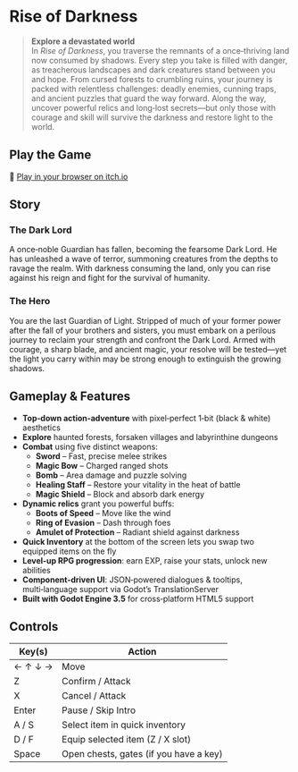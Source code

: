 # Rise of Darkness

> **Explore a devastated world**  
> In *Rise of Darkness*, you traverse the remnants of a once‑thriving land now consumed by shadows. Every step you take is filled with danger, as treacherous landscapes and dark creatures stand between you and hope. From cursed forests to crumbling ruins, your journey is packed with relentless challenges: deadly enemies, cunning traps, and ancient puzzles that guard the way forward. Along the way, uncover powerful relics and long‑lost secrets—but only those with courage and skill will survive the darkness and restore light to the world.

## Play the Game

🔗 [Play in your browser on itch.io](https://fabvarisco.itch.io/rise-of-darkness)

## Story

### The Dark Lord  
A once‑noble Guardian has fallen, becoming the fearsome Dark Lord. He has unleashed a wave of terror, summoning creatures from the depths to ravage the realm. With darkness consuming the land, only you can rise against his reign and fight for the survival of humanity.

### The Hero  
You are the last Guardian of Light. Stripped of much of your former power after the fall of your brothers and sisters, you must embark on a perilous journey to reclaim your strength and confront the Dark Lord. Armed with courage, a sharp blade, and ancient magic, your resolve will be tested—yet the light you carry within may be strong enough to extinguish the growing shadows.

## Gameplay & Features

- **Top‑down action‑adventure** with pixel‑perfect 1‑bit (black & white) aesthetics  
- **Explore** haunted forests, forsaken villages and labyrinthine dungeons  
- **Combat** using five distinct weapons:  
  - **Sword** – Fast, precise melee strikes  
  - **Magic Bow** – Charged ranged shots  
  - **Bomb** – Area damage and puzzle solving  
  - **Healing Staff** – Restore your vitality in the heat of battle  
  - **Magic Shield** – Block and absorb dark energy  
- **Dynamic relics** grant you powerful buffs:  
  - **Boots of Speed** – Move like the wind  
  - **Ring of Evasion** – Dash through foes  
  - **Amulet of Protection** – Radiant shield against darkness  
- **Quick Inventory** at the bottom of the screen lets you swap two equipped items on the fly  
- **Level‑up RPG progression**: earn EXP, raise your stats, unlock new abilities  
- **Component‑driven UI**: JSON‑powered dialogues & tooltips, multi‑language support via Godot’s TranslationServer  
- **Built with Godot Engine 3.5** for cross‑platform HTML5 support

## Controls

| Key(s)         | Action                                 |
| -------------- | -------------------------------------- |
| ← ↑ ↓ →        | Move                                   |
| Z              | Confirm / Attack                       |
| X              | Cancel / Attack                        |
| Enter          | Pause / Skip Intro                     |
| A / S          | Select item in quick inventory         |
| D / F          | Equip selected item (Z / X slot)       |
| Space          | Open chests, gates (if you have a key) |
